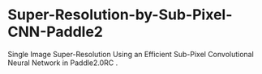 # Super-Resolution-by-Sub-Pixel-CNN-Paddle2
Single Image Super-Resolution Using an Efficient Sub-Pixel Convolutional Neural Network in Paddle2.0RC .
